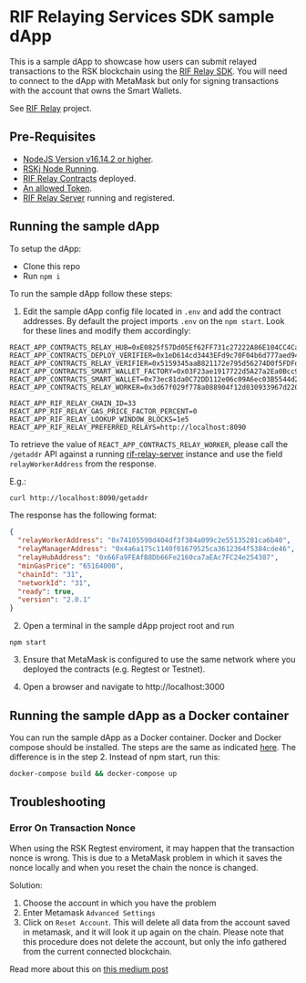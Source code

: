 # RIF Relaying Services SDK sample dApp

This is a sample dApp to showcase how users can submit relayed transactions to the RSK blockchain using the [RIF Relay SDK](https://github.com/infuy/relaying-services-sdk). You will need to connect to the dApp with MetaMask but only for signing transactions with the account that owns the Smart Wallets.

See [RIF Relay](https://github.com/rsksmart/rif-relay) project.


## Pre-Requisites

* [NodeJS Version v16.14.2 or higher](https://nodejs.org/en/download/).
* [RSKj Node Running](https://github.com/rsksmart/rskj).
* [RIF Relay Contracts](https://github.com/anarancio/rif-relay-contracts) deployed.
* [An allowed Token](https://github.com/anarancio/rif-relay-contracts#allowing-tokens).
* [RIF Relay Server](https://github.com/infuy/rif-relay-server) running and registered.

## Running the sample dApp

To setup the dApp:

* Clone this repo 
* Run `npm i`

To run the sample dApp follow these steps:

1. Edit the sample dApp config file located in `.env` and add the contract addresses. By default the project imports `.env` on the `npm start`. Look for these lines and modify them accordingly:
```
REACT_APP_CONTRACTS_RELAY_HUB=0xE0825f57Dd05Ef62FF731c27222A86E104CC4Cad
REACT_APP_CONTRACTS_DEPLOY_VERIFIER=0x1eD614cd3443EFd9c70F04b6d777aed947A4b0c4
REACT_APP_CONTRACTS_RELAY_VERIFIER=0x5159345aaB821172e795d56274D0f5FDFdC6aBD9
REACT_APP_CONTRACTS_SMART_WALLET_FACTORY=0x03F23ae1917722d5A27a2Ea0Bcc98725a2a2a49a
REACT_APP_CONTRACTS_SMART_WALLET=0x73ec81da0C72DD112e06c09A6ec03B5544d26F05
REACT_APP_CONTRACTS_RELAY_WORKER=0x3d67f029f778a088904f12d030933967d220faa3

REACT_APP_RIF_RELAY_CHAIN_ID=33
REACT_APP_RIF_RELAY_GAS_PRICE_FACTOR_PERCENT=0
REACT_APP_RIF_RELAY_LOOKUP_WINDOW_BLOCKS=1e5
REACT_APP_RIF_RELAY_PREFERRED_RELAYS=http://localhost:8090
```

To retrieve the value of `REACT_APP_CONTRACTS_RELAY_WORKER`, please call the `/getaddr` API against a running [rif-relay-server](https://github.com/infuy/rif-relay-server) instance and use the field `relayWorkerAddress` from the response.

E.g.:
```bash
curl http://localhost:8090/getaddr
```
The response has the following format:
```json
{
  "relayWorkerAddress": "0x74105590d404df3f384a099c2e55135281ca6b40",
  "relayManagerAddress": "0x4a6a175c1140f01679525ca3612364f5384cde46",
  "relayHubAddress": "0x66Fa9FEAfB8Db66Fe2160ca7aEAc7FC24e254387",
  "minGasPrice": "65164000",
  "chainId": "31",
  "networkId": "31",
  "ready": true,
  "version": "2.0.1"
}
```

2. Open a terminal in the sample dApp project root and run

```
npm start
```

3. Ensure that MetaMask is configured to use the same network where you deployed the contracts (e.g. Regtest or Testnet).

4. Open a browser and navigate to http://localhost:3000

## Running the sample dApp as a Docker container

You can run the sample dApp as a Docker container. Docker and Docker compose should be installed.
The steps are the same as indicated [here](#running-the-sample-dapp). The difference is in the step 2. Instead of npm start, run this:

```bash
docker-compose build && docker-compose up
```

## Troubleshooting
### Error On Transaction Nonce
When using the RSK Regtest enviroment, it may happen that the transaction nonce is wrong. This is due to a MetaMask problem in which it saves the nonce locally and when you reset the chain the nonce is changed.

Solution:
1. Choose the account in which you have the problem
2. Enter Metamask `Advanced Settings`
3. Click on `Reset Account`. This will delete all data from the account saved in metamask, and it will look it up again on the chain. Please note that this procedure does not delete the account, but only the info gathered from the current connected blockchain.

Read more about this on [this medium post](https://medium.com/singapore-blockchain-dapps/reset-metamask-nonce-766dd4c27ca8)
